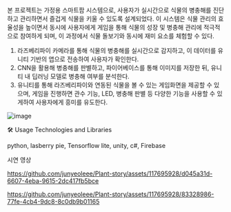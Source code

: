 
본 프로젝트는 가정용 스마트팜 시스템으로, 사용자가 실시간으로 식물의 병충해를 진단하고 관리하면서 즐겁게 식물을 키울 수 있도록 설계되었다. 이 시스템은 식물 관리의 효율성을 높이면서 동시에 사용자에게 게임을 통해 식물의 성장 및 병충해 관리에 적극적으로 참여하게 되며, 이 과정에서 식물 돌보기와 동시에 재미 요소를 체험할 수 있다. 
1) 라즈베리파이 카메라를 통해 식물의 병충해를 실시간으로 감지하고, 이 데이터를 유니티 기반의 앱으로 전송하여 사용자가 확인한다.
2) CNN을 활용해 병충해를 판별하고, 파이어베이스를 통해 이미지를 저장한 뒤, 유니티 내 딥러닝 모델로 병충해 여부를 분석한다.
3) 유니티를 통해 라즈베리파이와 연동된 식물을 볼 수 있는 게임화면을 제공할 수 있으며, 게임을 진행하면 관수 기능, LED, 병충해 판별 등 다양한 기능을 사용할 수 있게하여 사용자에게 흥미를 유도한다.

![image](https://github.com/junyeoleee/Plant-story/assets/117695928/94e56c2a-acac-4bfd-af00-dd86441b180c)

🛠 Usage Technologies and Libraries

python, lasberry pie, Tensorflow lite, unity, c#, Firebase




시연 영상



https://github.com/junyeoleee/Plant-story/assets/117695928/d045a31d-6607-4eba-9615-2dc417fb5bce





https://github.com/junyeoleee/Plant-story/assets/117695928/83328986-77fe-4cb4-9dc8-8c0db9b01165

